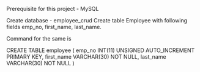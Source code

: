 Prerequisite for this project - MySQL

Create database - employee_crud
Create table Employee with following fields emp_no, first_name, last_name.

Command for the same is 

CREATE TABLE employee (
emp_no INT(11) UNSIGNED AUTO_INCREMENT PRIMARY KEY,
first_name VARCHAR(30) NOT NULL,
last_name VARCHAR(30) NOT NULL
)
